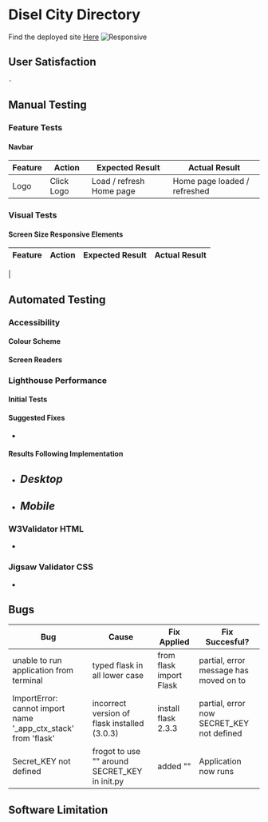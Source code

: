 # Disel City Directory
Find the deployed site [Here](https://)
![Responsive](documents/responsive.png)

## User Satisfaction
    - 
## Manual Testing
### Feature Tests
#### Navbar
| Feature | Action | Expected Result | Actual Result |
| --- | --- | --- | --- |
| Logo | Click Logo | Load / refresh Home page | Home page loaded / refreshed |





### Visual Tests
#### Screen Size Responsive Elements
| Feature | Action | Expected Result | Actual Result |
| --- | --- | --- | --- |
| 

## Automated Testing
### Accessibility
#### Colour Scheme

#### Screen Readers

### Lighthouse Performance
#### Initial Tests
 
#### Suggested Fixes
- 
#### Results Following Implementation

- _Desktop_
    - 
- _Mobile_
     - 
### W3Validator HTML
   - 
### Jigsaw Validator CSS
 - 

## Bugs
| Bug | Cause | Fix Applied | Fix Succesful? |
| --- | --- | --- | --- |
| unable to run application from terminal | typed flask in all lower case | from flask import Flask | partial, error message has moved on to |
| ImportError: cannot import name '_app_ctx_stack' from 'flask' | incorrect version of flask installed (3.0.3) | install flask 2.3.3 | partial, error now SECRET_KEY not defined |
| Secret_KEY not defined | frogot to use "" around SECRET_KEY in init.py | added "" | Application now runs |






## Software Limitation
